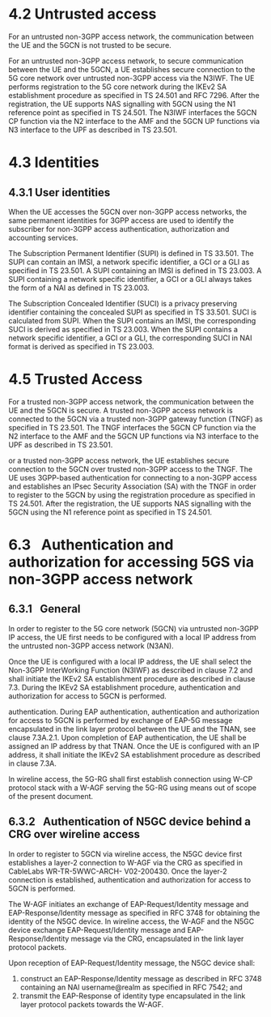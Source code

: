 # 4.2 Untrusted access
For an untrusted non-3GPP access network, the communication between the UE and the 5GCN is not trusted to be secure.

For an untrusted non-3GPP access network, to secure communication between the UE and the 5GCN, a UE establishes secure connection to the 5G core network over untrusted non-3GPP access via the N3IWF. The UE performs registration to the 5G core network during the IKEv2 SA establishment procedure as specified in TS 24.501 and RFC 7296. After the registration, the UE supports NAS signalling with 5GCN using the N1 reference point as specified in TS 24.501. The N3IWF interfaces the 5GCN CP function via the N2 interface to the AMF and the 5GCN UP functions via N3 interface to the UPF as described in TS 23.501.
# 4.3 Identities
## 4.3.1 User identities
When the UE accesses the 5GCN over non-3GPP access networks, the same permanent identities for 3GPP access are used to identify the subscriber for non-3GPP access authentication, authorization and accounting services.

The Subscription Permanent Identifier (SUPI) is defined in TS 33.501. The SUPI can contain an IMSI, a network specific identifier, a GCI or a GLI as specified in TS 23.501. A SUPI containing an IMSI is defined in TS 23.003. A SUPI containing a network specific identifier, a GCI or a GLI always takes the form of a NAI as defined in TS 23.003.

The Subscription Concealed Identifier (SUCI) is a privacy preserving identifier containing the concealed SUPI as specified in TS 33.501. SUCI is calculated from SUPI. When the SUPI contains an IMSI, the corresponding SUCI is derived as specified in TS 23.003. When the SUPI contains a network specific identifier, a GCI or a GLI, the corresponding SUCI in NAI format is derived as specified in TS 23.003.
# 4.5 Trusted Access
For a trusted non-3GPP access network, the communication between the UE and the 5GCN is secure. A trusted non-3GPP access network is connected to the 5GCN via a trusted non-3GPP gateway function (TNGF) as specified in TS 23.501. The TNGF interfaces the 5GCN CP function via the N2 interface to the AMF and the 5GCN UP functions via N3 interface to the UPF as described in TS 23.501.

or a trusted non-3GPP access network, the UE establishes secure connection to the 5GCN over trusted non-3GPP access to the TNGF. The UE uses 3GPP-based authentication for connecting to a non-3GPP access and establishes an IPsec Security Association (SA) with the TNGF in order to register to the 5GCN by using the registration procedure as specified in TS 24.501. After the registration, the UE supports NAS signalling with the 5GCN using the N1 reference point as specified in TS 24.501.
# 6.3  Authentication and authorization for accessing 5GS via non-3GPP access network
## 6.3.1  General
In order to register to the 5G core network (5GCN) via untrusted non-3GPP IP access, the UE first needs to be configured with a local IP address from the untrusted non-3GPP access network (N3AN).

Once the UE is configured with a local IP address, the UE shall select the Non-3GPP InterWorking Function (N3IWF) as described in clause 7.2 and shall initiate the IKEv2 SA establishment procedure as described in clause 7.3. During the IKEv2 SA establishment procedure, authentication and authorization for access to 5GCN is performed.

authentication. During EAP authentication, authentication and authorization for access to 5GCN is performed by exchange of EAP-5G message encapsulated in the link layer protocol between the UE and the TNAN, see clause 7.3A.2.1. Upon completion of EAP authentication, the UE shall be assigned an IP address by that TNAN. Once the UE is configured with an IP address, it shall initiate the IKEv2 SA establishment procedure as described in clause 7.3A.

In wireline access, the 5G-RG shall first establish connection using W-CP protocol stack with a W-AGF serving the 5G-RG using means out of scope of the present document.
## 6.3.2  Authentication of N5GC device behind a CRG over wireline access
In order to register to 5GCN via wireline access, the N5GC device first establishes a layer-2 connection to W-AGF via the CRG as specified in CableLabs WR-TR-5WWC-ARCH- V02-200430. Once the layer-2 connection is established, authentication and authorization for access to 5GCN is performed.

The W-AGF initiates an exchange of EAP-Request/Identity message and EAP-Response/Identity message as specified in RFC 3748 for obtaining the identity of the N5GC device. In wireline access, the W-AGF and the N5GC device exchange EAP-Request/Identity message and EAP-Response/Identity message via the CRG, encapsulated in the link layer protocol packets.

Upon reception of EAP-Request/Identity message, the N5GC device shall:
1. construct an EAP-Response/Identity message as described in RFC 3748 containing an NAI username@realm as specified in RFC 7542; and
2. transmit the EAP-Response of identity type encapsulated in the link layer protocol packets towards the W-AGF.